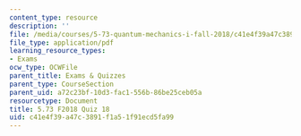 ```yaml
---
content_type: resource
description: ''
file: /media/courses/5-73-quantum-mechanics-i-fall-2018/c41e4f39a47c3891f1a51f91ecd5fa99_MIT5_73F18_quiz18.pdf
file_type: application/pdf
learning_resource_types:
- Exams
ocw_type: OCWFile
parent_title: Exams & Quizzes
parent_type: CourseSection
parent_uid: a72c23bf-10d3-fac1-556b-86be25ceb05a
resourcetype: Document
title: 5.73 F2018 Quiz 18
uid: c41e4f39-a47c-3891-f1a5-1f91ecd5fa99
---
```

